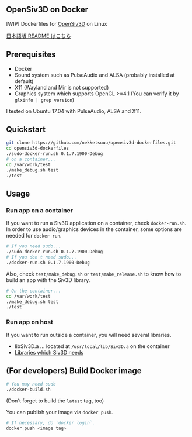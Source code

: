 ## OpenSiv3D on Docker

[WIP] Dockerfiles for [OpenSiv3D](https://github.com/Siv3D/OpenSiv3D) on Linux

[日本語版 README はこちら](https://github.com/nekketsuuu/opensiv3d-dockerfiles/blob/master/README-ja.md)

## Prerequisites

* Docker
* Sound system such as PulseAudio and ALSA (probably installed at default)
* X11 (Wayland and Mir is not supported)
* Graphics system which supports OpenGL >=4.1 (You can verify it by `glxinfo | grep version`)

I tested on Ubuntu 17.04 with PulseAudio, ALSA and X11.

## Quickstart

```sh
git clone https://github.com/nekketsuuu/opensiv3d-dockerfiles.git
cd opensiv3d-dockerfiles
./sudo-docker-run.sh 0.1.7.1900-Debug
# on a container...
cd /var/work/test
./make_debug.sh test
./test
```

## Usage

### Run app on a container

If you want to run a Siv3D application on a container, check `docker-run.sh`. In order to use audio/graphics devices in the container, some options are needed for `docker run`.

```sh
# If you need sudo...
./sudo-docker-run.sh 0.1.7.1900-Debug
# If you don't need sudo...
./docker-run.sh 0.1.7.1900-Debug
```

Also, check `test/make_debug.sh` or `test/make_release.sh` to know how to build an app with the Siv3D library.

```sh
# On the container...
cd /var/work/test
./make_debug.sh test
./test
```

### Run app on host

If you want to run outside a container, you will need several libraries.

* libSiv3D.a ... located at `/usr/local/lib/Siv3D.a` on the container
* [Libraries which Siv3D needs](https://github.com/Siv3D/OpenSiv3D/tree/master/Linux)

## (For developers) Build Docker image

```sh
# You may need sudo
./docker-build.sh
```

(Don't forget to build the `latest` tag, too)

You can publish your image via `docker push`.

```sh
# If necessary, do `docker login`.
docker push <image tag>
```
